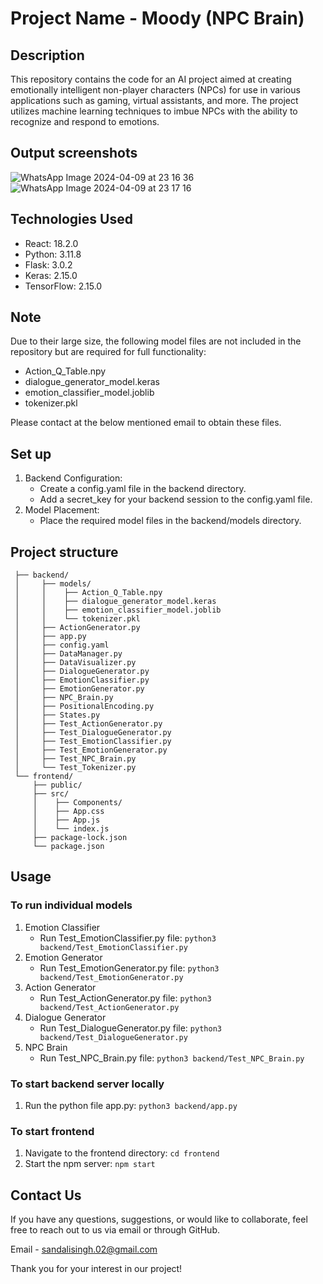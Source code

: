 # Project Name - Moody (NPC Brain)

## Description

This repository contains the code for an AI project aimed at creating emotionally intelligent non-player characters (NPCs) for use in various applications such as gaming, virtual assistants, and more. The project utilizes machine learning techniques to imbue NPCs with the ability to recognize and respond to emotions.

## Output screenshots

![WhatsApp Image 2024-04-09 at 23 16 36](https://github.com/sandalisingh/NPC-Brain/assets/77054645/e9b38a26-8055-49e9-9d27-6c0536ef9a62)
![WhatsApp Image 2024-04-09 at 23 17 16](https://github.com/sandalisingh/NPC-Brain/assets/77054645/074932ca-69db-4668-b329-072973258dc9)

## Technologies Used

- React: 18.2.0
- Python: 3.11.8
- Flask: 3.0.2
- Keras: 2.15.0
- TensorFlow: 2.15.0

## Note

Due to their large size, the following model files are not included in the repository but are required for full functionality:

- Action_Q_Table.npy
- dialogue_generator_model.keras
- emotion_classifier_model.joblib
- tokenizer.pkl

Please contact at the below mentioned email to obtain these files.


## Set up

1. Backend Configuration:
    - Create a config.yaml file in the backend directory.
    - Add a secret_key for your backend session to the config.yaml file.
2. Model Placement:
    - Place the required model files in the backend/models directory.

## Project structure

```
 ├── backend/  
 │     ├── models/  
 │     │    ├── Action_Q_Table.npy    
 │     │    ├── dialogue_generator_model.keras  
 │     │    ├── emotion_classifier_model.joblib  
 │     │    └── tokenizer.pkl  
 │     ├── ActionGenerator.py  
 │     ├── app.py  
 │     ├── config.yaml  
 │     ├── DataManager.py  
 │     ├── DataVisualizer.py  
 │     ├── DialogueGenerator.py  
 │     ├── EmotionClassifier.py  
 │     ├── EmotionGenerator.py  
 │     ├── NPC_Brain.py  
 │     ├── PositionalEncoding.py  
 │     ├── States.py  
 │     ├── Test_ActionGenerator.py  
 │     ├── Test_DialogueGenerator.py  
 │     ├── Test_EmotionClassifier.py  
 │     ├── Test_EmotionGenerator.py  
 │     ├── Test_NPC_Brain.py  
 │     └── Test_Tokenizer.py  
 └── frontend/  
     ├── public/  
     ├── src/  
     │    ├── Components/  
     │    ├── App.css  
     │    ├── App.js  
     │    └── index.js  
     ├── package-lock.json  
     └── package.json  
```

## Usage

### To run individual models
1. Emotion Classifier
    - Run Test_EmotionClassifier.py file: `python3 backend/Test_EmotionClassifier.py`
2. Emotion Generator
    - Run Test_EmotionGenerator.py file: `python3 backend/Test_EmotionGenerator.py`
3. Action Generator
    - Run Test_ActionGenerator.py file: `python3 backend/Test_ActionGenerator.py`
4. Dialogue Generator
    - Run Test_DialogueGenerator.py file: `python3 backend/Test_DialogueGenerator.py`
5. NPC Brain
    - Run Test_NPC_Brain.py file:  `python3 backend/Test_NPC_Brain.py`

### To start backend server locally
1. Run the python file app.py: `python3 backend/app.py`

### To start frontend
1. Navigate to the frontend directory: `cd frontend`
2. Start the npm server: `npm start`

## Contact Us
If you have any questions, suggestions, or would like to collaborate, feel free to reach out to us via email or through GitHub.

Email - sandalisingh.02@gmail.com

Thank you for your interest in our project!